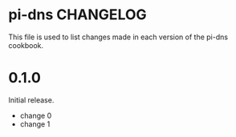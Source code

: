 # pi-dns CHANGELOG

This file is used to list changes made in each version of the pi-dns cookbook.

# 0.1.0

Initial release.

- change 0
- change 1

